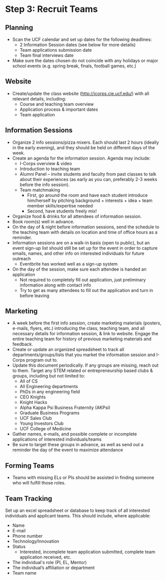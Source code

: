 # Step 3: Recruit Teams

## Planning
* Scan the UCF calendar and set up dates for the following deadlines:
  * 2 Information Session dates (see below for more details)
  * Team applications submission date
  * Team final interviews date
* Make sure the dates chosen do not coincide with any holidays or major school events (e.g. spring break, finals, football games, etc.)

## Website
* Create/update the class website (http://icorps.cie.ucf.edu/) with all relevant details, including:
  * Course and teaching team overview
  * Application process & important dates
  * Team application

## Information Sessions
* Organize 2 info sessions/pizza mixers. Each should last 2 hours (ideally in the early evening), and they should be held on different days of the week.
* Create an agenda for the information session. Agenda may include:
  * I-Corps overview & video
  * Introduction to teaching team
  * Alumni Panel – invite students and faculty from past classes to talk about their experiences (as early as you can, preferably 2-3 weeks before the info session).
  * Team matchmaking
    * First, go around the room and have each student introduce him/herself by pitching background + interests + idea + team member skills/expertise needed
    * Second, have students freely mix!
* Organize food & drinks for all attendees of information session.
* Book room(s) well in advance.
* On the day of & night before information sessions, send the schedule to the teaching team with details on location and time of office hours as a reminder.
* Information sessions are on a walk-in basis (open to public), but an event sign-up list should still be set up for the event in order to capture emails, names, and other info on interested individuals for future outreach
  * Eventbrite has worked well as a sign-up system
* On the day of the session, make sure each attendee is handed an application
  * Not required to completely fill out application, just preliminary information along with contact info
  * Try to get as many attendees to fill out the application and turn in before leaving

## Marketing
* A week before the first info session, create marketing materials (posters, e-mails, flyers, etc.) introducing the class, teaching team, and all necessary details for information session, & link to website. Engage the entire teaching team for history of previous marketing materials and feedback.
* Create or update an organized spreadsheet to track all departments/groups/lists that you market the information session and I-Corps program out to.
* Update this document periodically. If any groups are missing, reach out to them. Target any STEM related or entrepreneurship based clubs & groups, including but not limited to:
  * All of CS
  * All Engineering departments
  * PhDs in any engineering field
  * CEO Knights
  * Knight Hacks
  * Alpha Kappa Psi Business Fraternity (AKPsi)
  * Graduate Business Programs
  * UCF Sales Club
  * Young Investors Club
  * UCF College of Medicine
* Gather names, e-mails, and possible complete or incomplete applications of interested individuals/teams
* Be sure to target these groups in advance, as well as send out a reminder the day of the event to maximize attendance

## Forming Teams
* Teams with missing ELs or PIs should be assisted in finding someone who will fulfill those roles.

## Team Tracking
Set up an excel spreadsheet or database to keep track of all interested individuals and applicant teams. This should include, where applicable:

* Name
* E-mail
* Phone number
* Technology/Innovation
* Status
  * Interested, incomplete team application submitted, complete team application received, etc.
* The individual's role (PI, EL, Mentor)
* The individual’s affiliation or department
* Team name
